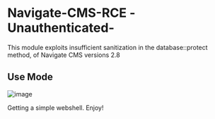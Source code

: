# Navigate-CMS-RCE -Unauthenticated-
This module exploits insufficient sanitization in the database::protect method, of Navigate CMS versions 2.8

## Use Mode
![image](https://user-images.githubusercontent.com/6622069/206307543-97cff429-f41c-471d-9e76-85620708ec84.png)

Getting a simple webshell. Enjoy!
